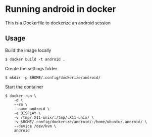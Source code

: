 # Running android in docker

This is a Dockerfile to dockerize an android session

## Usage

Build the image locally

    $ docker build -t android .

Create the settings folder

    $ mkdir -p $HOME/.config/dockerize/android/

Start the container

    $ docker run \
        -d \
        --rm \
        --name android \
        -e DISPLAY \
        -v /tmp/.X11-unix/:/tmp/.X11-unix/ \
        -v $HOME/.config/dockerize/android/:/home/ubuntu/.android/ \
        --device /dev/kvm \
        android
